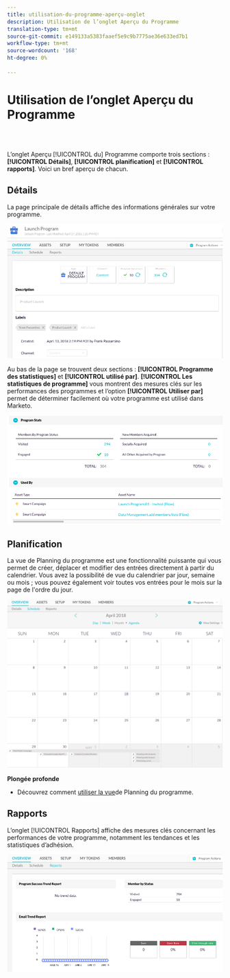 ```yaml
---
title: utilisation-du-programme-aperçu-onglet
description: Utilisation de l’onglet Aperçu du Programme
translation-type: tm+mt
source-git-commit: e149133a5383faaef5e9c9b7775ae36e633ed7b1
workflow-type: tm+mt
source-wordcount: '168'
ht-degree: 0%

---
```



# Utilisation de l’onglet Aperçu du Programme

<br> 

L’onglet Aperçu [!UICONTROL du] Programme comporte trois sections : **[!UICONTROL Détails]**, **[!UICONTROL planification]** et **[!UICONTROL rapports]**. Voici un bref aperçu de chacun.

## Détails

La page principale de détails affiche des informations générales sur votre programme.

![Image un](/help/sky/assets/programs/using-the-program-overview-tab/using-the-program-overview-tab-1.png)

Au bas de la page se trouvent deux sections : **[!UICONTROL Programme des statistiques]** et **[!UICONTROL utilisé par]**. **[!UICONTROL Les statistiques de programme]** vous montrent des mesures clés sur les performances des programmes et l’option **[!UICONTROL Utiliser par]** permet de déterminer facilement où votre programme est utilisé dans Marketo.

![Image 2](/help/sky/assets/programs/using-the-program-overview-tab/using-the-program-overview-tab-2.png)

## Planification

La vue de Planning du programme est une fonctionnalité puissante qui vous permet de créer, déplacer et modifier des entrées directement à partir du calendrier. Vous avez la possibilité de vue du calendrier par jour, semaine ou mois ; vous pouvez également voir toutes vos entrées pour le mois sur la page de l&#39;ordre du jour.

![Image trois](/help/sky/assets/programs/using-the-program-overview-tab/using-the-program-overview-tab-3.png)

**Plongée profonde**

* Découvrez comment [utiliser la vue](/help/sky/navigating-program-schedule-view.md)de Planning du programme.

## Rapports

L’onglet [!UICONTROL Rapports] affiche des mesures clés concernant les performances de votre programme, notamment les tendances et les statistiques d’adhésion.

![Image 4](/help/sky/assets/programs/using-the-program-overview-tab/using-the-program-overview-tab-4.png)
